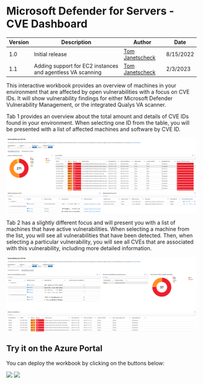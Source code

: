 # Microsoft Defender for Servers - CVE Dashboard

| Version | Description | Author | Date |
| ------ | ------ | ------ | ------ |
| 1.0 | Initial release | [Tom Janetscheck](https://github.com/tomjanetscheck)| 8/15/2022 |
| 1.1 | Adding support for EC2 instances and agentless VA scanning | [Tom Janetscheck](https://github.com/tomjanetscheck) | 2/3/2023 |

This interactive workbook provides an overview of machines in your environment that are affected by open vulnerabilities with a focus on CVE IDs. It will show vulnerability findings for either Microsoft Defender Vulnerability Management, or the integrated Qualys VA scanner.

Tab 1 provides an overview about the total amount and details of CVE IDs found in your environment. When selecting one ID from the table, you will be presented with a list of affected machines and software by CVE ID.

![Tab1](./tab1.png)

Tab 2 has a slightly different focus and will present you with a list of machines that have active vulnerabilities. When selecting a machine from the list, you will see all vulnerabilities that have been detected. Then, when selecting a particular vulnerability, you will see all CVEs that are associated with this vulnerability, including more detailed information.

![Tab2](./tab2.png)

## Try it on the Azure Portal

You can deploy the workbook by clicking on the buttons below:

<a href="https://aka.ms/AAhgf41" target="_blank"><img src="https://aka.ms/deploytoazurebutton"/></a>
<a href="https://aka.ms/AAhghxm" target="_blank"><img src="https://aka.ms/deploytoazuregovbutton"/></a>
